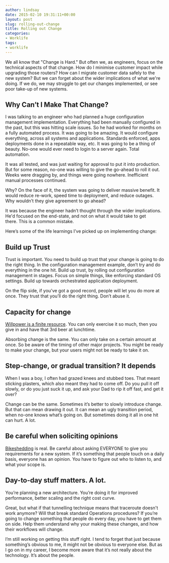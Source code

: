 ```yaml
---
author: lindsay
date: 2015-02-10 19:31:11+00:00
layout: post
slug: rolling-out-change
title: Rolling out Change
categories:
- Worklife
tags:
- worklife
---
```


We all know that "Change is Hard." But often we, as engineers, focus on the technical aspects of that change. How do I minimise customer impact while upgrading those routers? How can I migrate customer data safely to the new system? But we can forget about the wider implications of what we're doing. If we do, we may struggle to get our changes implemented, or see poor take-up of new systems.



## Why Can’t I Make That Change?



I was talking to an engineer who had planned a huge configuration management implementation. Everything had been manually configured in the past, but this was hitting scale issues. So he had worked for months on a fully automated process. It was going to be amazing. It would configure everything, across all systems and applications. Standards enforced, apps deployments done in a repeatable way, etc. It was going to be a thing of beauty. No-one would ever need to login to a server again. Total automation.

It was all tested, and was just waiting for approval to put it into production. But for some reason, no-one was willing to give the go-ahead to roll it out. Weeks were dragging by, and things were going nowhere. Inefficient manual processes continued.

Why? On the face of it, the system was going to deliver massive benefit. It would reduce re-work, speed time to deployment, and reduce outages. Why wouldn’t they give agreement to go ahead?

It was because the engineer hadn’t thought through the wider implications. He'd focused on the end-state, and not on what it would take to get there. This is a common mistake.

Here’s some of the life learnings I’ve picked up on implementing change:



## Build up Trust



Trust is important. You need to build up trust that your change is going to do the right thing. In the configuration management example, don’t try and do everything in the one hit. Build up trust, by rolling out configuration management in stages. Focus on simple things, like enforcing standard OS settings. Build up towards orchestrated application deployment.

On the flip side, if you’ve got a good record, people will let you do more at once. They trust that you’ll do the right thing. Don’t abuse it.



## Capacity for change



[Willpower is a finite resource](http://io9.com/your-willpower-is-finite-513737154). You can only exercise it so much, then you give in and have that 3rd beer at lunchtime.

Absorbing change is the same. You can only take on a certain amount at once. So be aware of the timing of other major projects. You might be ready to make your change, but your users might not be ready to take it on.



## Step-change, or gradual transition? It depends



When I was a boy, I often had grazed knees and stubbed toes. That meant sticking plasters, which also meant they had to come off. Do you pull it off slowly, or do you just suck it up, and ask your Dad to rip it off fast, and get it over?

Change can be the same. Sometimes it’s better to slowly introduce change. But that can mean drawing it out. It can mean an ugly transition period, when no-one knows what’s going on. But sometimes doing it all in one hit can hurt. A lot.



## Be careful when soliciting opinions



[Bikeshedding](https://en.wikipedia.org/wiki/Parkinson%27s_law_of_triviality) is real. Be careful about asking EVERYONE to give you requirements for a new system. If it’s something that people touch on a daily basis, everyone has an opinion. You have to figure out who to listen to, and what your scope is.



## Day-to-day stuff matters. A lot.



You’re planning a new architecture. You’re doing it for improved performance, better scaling and the right cost curve.

Great, but what if that tunnelling technique means that traceroute doesn't work anymore? Will that break standard Operations procedures? If you’re going to change something that people do every day, you have to get them on side. Help them understand why your making these changes, and how their workflows will change.

I’m still working on getting this stuff right. I tend to forget that just because something’s obvious to me, it might not be obvious to everyone else. But as I go on in my career, I become more aware that it’s not really about the technology. It’s about the people.
